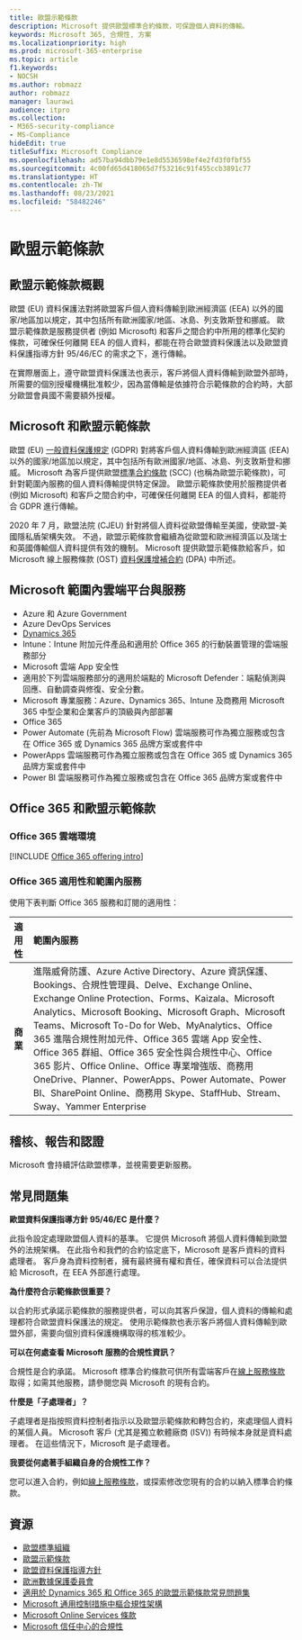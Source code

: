 ```yaml
---
title: 歐盟示範條款
description: Microsoft 提供歐盟標準合約條款，可保證個人資料的傳輸。
keywords: Microsoft 365, 合規性, 方案
ms.localizationpriority: high
ms.prod: microsoft-365-enterprise
ms.topic: article
f1.keywords:
- NOCSH
ms.author: robmazz
author: robmazz
manager: laurawi
audience: itpro
ms.collection:
- M365-security-compliance
- MS-Compliance
hideEdit: true
titleSuffix: Microsoft Compliance
ms.openlocfilehash: ad57ba94dbb79e1e8d5536598ef4e2fd3f0fbf55
ms.sourcegitcommit: 4c00fd65d418065d7f53216c91f455ccb3891c77
ms.translationtype: HT
ms.contentlocale: zh-TW
ms.lasthandoff: 08/23/2021
ms.locfileid: "58482246"
---
```

# <a name="european-union-model-clauses"></a>歐盟示範條款

## <a name="european-union-model-clauses-overview"></a>歐盟示範條款概觀

歐盟 (EU) 資料保護法對將歐盟客戶個人資料傳輸到歐洲經濟區 (EEA) 以外的國家/地區加以規定，其中包括所有歐洲國家/地區、冰島、列支敦斯登和挪威。 歐盟示範條款是服務提供者 (例如 Microsoft) 和客戶之間合約中所用的標準化契約條款，可確保任何離開 EEA 的個人資料，都能在符合歐盟資料保護法以及歐盟資料保護指導方針 95/46/EC 的需求之下，進行傳輸。

在實際層面上，遵守歐盟資料保護法也表示，客戶將個人資料傳輸到歐盟外部時，所需要的個別授權機構批准較少，因為當傳輸是依據符合示範條款的合約時，大部分歐盟會員國不需要額外授權。

## <a name="microsoft-and-european-union-model-clauses"></a>Microsoft 和歐盟示範條款

歐盟 (EU) [一般資料保護規定](/compliance/regulatory/gdpr) (GDPR) 對將客戶個人資料傳輸到歐洲經濟區 (EEA) 以外的國家/地區加以規定，其中包括所有歐洲國家/地區、冰島、列支敦斯登和挪威。 Microsoft 為客戶提供歐盟[標準合約條款](https://ec.europa.eu/info/law/law-topic/data-protection/international-dimension-data-protection/standard-contractual-clauses-scc_en) (SCC) (也稱為歐盟示範條款)，可針對範圍內服務的個人資料傳輸提供特定保證。 歐盟示範條款使用於服務提供者 (例如 Microsoft) 和客戶之間合約中，可確保任何離開 EEA 的個人資料，都能符合 GDPR 進行傳輸。

2020 年 7 月，歐盟法院 (CJEU) 針對將個人資料從歐盟傳輸至美國，使歐盟-美國隱私盾架構失效。 不過，歐盟示範條款會繼續為從歐盟和歐洲經濟區以及瑞士和英國傳輸個人資料提供有效的機制。 Microsoft 提供歐盟示範條款給客戶，如 Microsoft 線上服務條款 (OST) [資料保護增補合約](https://aka.ms/DPA) (DPA) 中所述。

## <a name="microsoft-in-scope-cloud-platforms--services"></a>Microsoft 範圍內雲端平台與服務

- Azure 和 Azure Government
- Azure DevOps Services
- [Dynamics 365](https://aka.ms/d365-compliance-list)
- Intune：Intune 附加元件產品和適用於 Office 365 的行動裝置管理的雲端服務部分
- Microsoft 雲端 App 安全性
- 適用於下列雲端服務部分的適用於端點的 Microsoft Defender：端點偵測與回應、自動調查與修復、安全分數。
- Microsoft 專業服務：Azure、Dynamics 365、Intune 及商務用 Microsoft 365 中型企業和企業客戶的頂級與內部部署
- Office 365
- Power Automate (先前為 Microsoft Flow) 雲端服務可作為獨立服務或包含在 Office 365 或 Dynamics 365 品牌方案或套件中
- PowerApps 雲端服務可作為獨立服務或包含在 Office 365 或 Dynamics 365 品牌方案或套件中
- Power BI 雲端服務可作為獨立服務或包含在 Office 365 品牌方案或套件中

## <a name="office-365-and-european-union-model-clauses"></a>Office 365 和歐盟示範條款

### <a name="office-365-cloud-environments"></a>Office 365 雲端環境

[!INCLUDE [Office 365 offering intro](../includes/o365-offering-introduction.md)]

### <a name="office-365-applicability-and-in-scope-services"></a>Office 365 適用性和範圍內服務

使用下表判斷 Office 365 服務和訂閱的適用性：

| **適用性** | **範圍內服務** |
|:------------------|:----------------------|
| **商業** | 進階威脅防護、Azure Active Directory、Azure 資訊保護、Bookings、合規性管理員、Delve、Exchange Online、Exchange Online Protection、Forms、Kaizala、Microsoft Analytics、Microsoft Booking、Microsoft Graph、Microsoft Teams、Microsoft To-Do for Web、MyAnalytics、Office 365 進階合規性附加元件、Office 365 雲端 App 安全性、Office 365 群組、Office 365 安全性與合規性中心、Office 365 影片、Office Online、Office 專業增強版、商務用 OneDrive、Planner、PowerApps、Power Automate、Power BI、SharePoint Online、商務用 Skype、StaffHub、Stream、Sway、Yammer Enterprise |

## <a name="audits-reports-and-certificates"></a>稽核、報告和認證

Microsoft 會持續評估歐盟標準，並視需要更新服務。

## <a name="frequently-asked-questions"></a>常見問題集

**歐盟資料保護指導方針 95/46/EC 是什麼？**

此指令設定處理歐盟個人資料的基準。 它提供 Microsoft 將個人資料傳輸到歐盟外的法規架構。 在此指令和我們的合約協定底下，Microsoft 是客戶資料的資料處理者。 客戶身為資料控制者，擁有最終擁有權和責任，確保資料可以合法提供給 Microsoft，在 EEA 外部進行處理。

**為什麼符合示範條款很重要？**

以合約形式承諾示範條款的服務提供者，可以向其客戶保證，個人資料的傳輸和處理都符合歐盟資料保護法的規定。 使用示範條款也表示客戶將個人資料傳輸到歐盟外部，需要向個別資料保護機構取得的核准較少。

**可以在何處查看 Microsoft 服務的合規性資訊？**

合規性是合約承諾。 Microsoft 標準合約條款可供所有雲端客戶在[線上服務條款](https://aka.ms/Online-Services-Terms)取得；如需其他服務，請參閱您與 Microsoft 的現有合約。

**什麼是「子處理者」？**

子處理者是指按照資料控制者指示以及歐盟示範條款和轉包合約，來處理個人資料的某個人員。 Microsoft 客戶 (尤其是獨立軟體廠商 (ISV)) 有時候本身就是資料處理者。 在這些情況下，Microsoft 是子處理者。

**我要從何處著手組織自身的合規性工作？**

您可以進入合約，例如[線上服務條款](https://aka.ms/Online-Services-Terms)，或探索修改您現有的合約以納入標準合約條款。

## <a name="resources"></a>資源

- [歐盟標準組織](https://eur-lex.europa.eu/)
- [歐盟示範條款](https://aka.ms/EU-model_clauses)
- [歐盟資料保護指導方針](https://aka.ms/EU-DPD)
- [歐洲數據保護委員會](https://edpb.europa.eu/)
- [適用於 Dynamics 365 和 Office 365 的歐盟示範條款常見問題集](https://products.office.com/business/office-365-trust-center-eu-model-clauses-faq)
- [Microsoft 通用控制措施中樞合規性架構](https://www.microsoft.com/trustcenter/common-controls-hub)
- [Microsoft Online Services 條款](https://aka.ms/Online-Services-Terms)
- [Microsoft 信任中心的合規性](https://www.microsoft.com/trust-center/compliance/compliance-overview)
